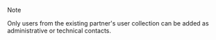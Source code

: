 <!-- markdownlint-disable-file MD041 -->
> [!NOTE]
> Only users from the existing partner's user collection can be added as administrative or technical contacts.
